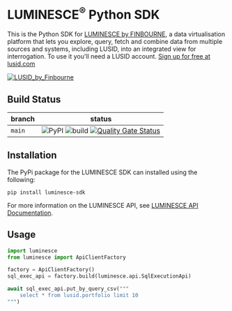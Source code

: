 # LUMINESCE<sup>®</sup> Python SDK
This is the Python SDK for [LUMINESCE by FINBOURNE](https://www.finbourne.com/luminesce/), a data virtualisation platform that lets you explore, query, fetch and combine data from multiple sources and systems, including LUSID, into an integrated view for interrogation. To use it you'll need a LUSID account. [Sign up for free at lusid.com](https://www.lusid.com/app/signup)

<a href="https://www.lusid.com/app/signup"><img src="https://content.finbourne.com/LUSID_repo.png" alt="LUSID_by_Finbourne"></a>

## Build Status

| branch | status |
| --- | --- |
| `main` |  ![PyPI](https://img.shields.io/pypi/v/luminesce-sdk?color=blue) ![build](https://github.com/finbourne/luminesce-sdk-python/workflows/luminesce-sdk-python-test/badge.svg) [![Quality Gate Status](https://sonarcloud.io/api/project_badges/measure?project=finbourne_luminesce-sdk-python&metric=alert_status)](https://sonarcloud.io/dashboard?id=finbourne_luminesce-sdk-python) |


## Installation

The PyPi package for the LUMINESCE SDK can installed using the following:

```
pip install luminesce-sdk
```

For more information on the LUMINESCE API, see [LUMINESCE API Documentation](https://www.lusid.com/honeycomb/swagger/index.html).


## Usage

```python
import luminesce
from luminesce import ApiClientFactory

factory = ApiClientFactory()
sql_exec_api = factory.build(luminesce.api.SqlExecutionApi)

await sql_exec_api.put_by_query_csv("""
    select * from lusid.portfolio limit 10
""")
```
